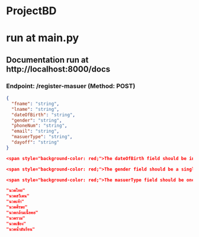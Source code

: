# ProjectBD


# run at main.py

## Documentation run at http://localhost:8000/docs


### Endpoint: /register-masuer (Method: POST)


```JSON
{
  "fname": "string",
  "lname": "string",
  "dateOfBirth": "string",
  "gender": "string",
  "phoneNum": "string",
  "email": "string",
  "masuerType": "string",
  "dayoff": "string"
}

<span style="background-color: red;">The dateOfBirth field should be in the specified format, for example, "1996-Jul-15."</span>

<span style="background-color: red;">The gender field should be a single character, either "M" for male or "F" for female.</span>

<span style="background-color: red;">The masuerType field should be one of the following options:</span>

"นวดไทย"
"นวดสวีเดน"
"นวดเท้า"
"นวดศีรษะ"
"นวดกล้ามเนื้อคอ"
"นวดรวม"
"นวดเชียง"
"นวดน้ำมันร้อน"